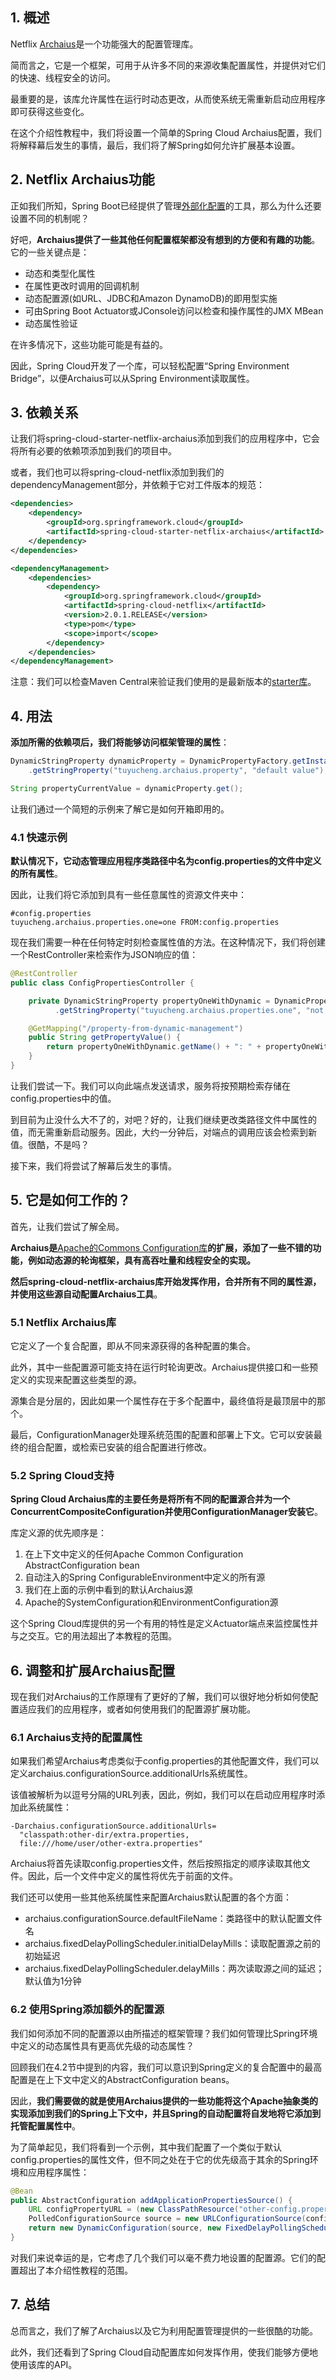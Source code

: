 ## 1. 概述

Netflix [Archaius](https://github.com/Netflix/archaius)是一个功能强大的配置管理库。

简而言之，它是一个框架，可用于从许多不同的来源收集配置属性，并提供对它们的快速、线程安全的访问。

最重要的是，该库允许属性在运行时动态更改，从而使系统无需重新启动应用程序即可获得这些变化。

在这个介绍性教程中，我们将设置一个简单的Spring Cloud Archaius配置，我们将解释幕后发生的事情，最后，我们将了解Spring如何允许扩展基本设置。

## 2. Netflix Archaius功能

正如我们所知，Spring Boot已经提供了管理[外部化配置](https://docs.spring.io/spring-boot/docs/current/reference/html/boot-features-external-config.html)的工具，那么为什么还要设置不同的机制呢？

好吧，**Archaius提供了一些其他任何配置框架都没有想到的方便和有趣的功能**。它的一些关键点是：

-   动态和类型化属性
-   在属性更改时调用的回调机制
-   动态配置源(如URL、JDBC和Amazon DynamoDB)的即用型实施
-   可由Spring Boot Actuator或JConsole访问以检查和操作属性的JMX MBean
-   动态属性验证

在许多情况下，这些功能可能是有益的。

因此，Spring Cloud开发了一个库，可以轻松配置“Spring Environment Bridge”，以便Archaius可以从Spring Environment读取属性。

## 3. 依赖关系

让我们将spring-cloud-starter-netflix-archaius添加到我们的应用程序中，它会将所有必要的依赖项添加到我们的项目中。

或者，我们也可以将spring-cloud-netflix添加到我们的dependencyManagement部分，并依赖于它对工件版本的规范：

```xml
<dependencies>
    <dependency>
        <groupId>org.springframework.cloud</groupId>
        <artifactId>spring-cloud-starter-netflix-archaius</artifactId>
    </dependency>
</dependencies>

<dependencyManagement>
    <dependencies>
        <dependency>
            <groupId>org.springframework.cloud</groupId>
            <artifactId>spring-cloud-netflix</artifactId>
            <version>2.0.1.RELEASE</version>
            <type>pom</type>
            <scope>import</scope>
        </dependency>
    </dependencies>
</dependencyManagement>
```

注意：我们可以检查Maven Central来验证我们使用的是最新版本的[starter库](https://search.maven.org/artifact/org.springframework.cloud/spring-cloud-starter-netflix-archaius)。

## 4. 用法

**添加所需的依赖项后，我们将能够访问框架管理的属性**：

```java
DynamicStringProperty dynamicProperty = DynamicPropertyFactory.getInstance()
    .getStringProperty("tuyucheng.archaius.property", "default value");

String propertyCurrentValue = dynamicProperty.get();
```

让我们通过一个简短的示例来了解它是如何开箱即用的。

### 4.1 快速示例

**默认情况下，它动态管理应用程序类路径中名为config.properties的文件中定义的所有属性**。

因此，让我们将它添加到具有一些任意属性的资源文件夹中：

```properties
#config.properties
tuyucheng.archaius.properties.one=one FROM:config.properties
```

现在我们需要一种在任何特定时刻检查属性值的方法。在这种情况下，我们将创建一个RestController来检索作为JSON响应的值：

```java
@RestController
public class ConfigPropertiesController {

    private DynamicStringProperty propertyOneWithDynamic = DynamicPropertyFactory.getInstance()
          .getStringProperty("tuyucheng.archaius.properties.one", "not found!");

    @GetMapping("/property-from-dynamic-management")
    public String getPropertyValue() {
        return propertyOneWithDynamic.getName() + ": " + propertyOneWithDynamic.get();
    }
}
```

让我们尝试一下。我们可以向此端点发送请求，服务将按预期检索存储在config.properties中的值。

到目前为止没什么大不了的，对吧？好的，让我们继续更改类路径文件中属性的值，而无需重新启动服务。因此，大约一分钟后，对端点的调用应该会检索到新值。很酷，不是吗？

接下来，我们将尝试了解幕后发生的事情。

## 5. 它是如何工作的？

首先，让我们尝试了解全局。

**Archaius是**[Apache的Commons Configuration库](https://commons.apache.org/proper/commons-configuration/)**的扩展，添加了一些不错的功能，例如动态源的轮询框架，具有高吞吐量和线程安全的实现。**

**然后spring-cloud-netflix-archaius库开始发挥作用，合并所有不同的属性源，并使用这些源自动配置Archaius工具**。

### 5.1 Netflix Archaius库

它定义了一个复合配置，即从不同来源获得的各种配置的集合。

此外，其中一些配置源可能支持在运行时轮询更改。Archaius提供接口和一些预定义的实现来配置这些类型的源。

源集合是分层的，因此如果一个属性存在于多个配置中，最终值将是最顶层中的那个。

最后，ConfigurationManager处理系统范围的配置和部署上下文。它可以安装最终的组合配置，或检索已安装的组合配置进行修改。

### 5.2 Spring Cloud支持

**Spring Cloud Archaius库的主要任务是将所有不同的配置源合并为一个ConcurrentCompositeConfiguration并使用ConfigurationManager安装它**。

库定义源的优先顺序是：

1.  在上下文中定义的任何Apache Common Configuration AbstractConfiguration bean
2.  自动注入的Spring ConfigurableEnvironment中定义的所有源
3.  我们在上面的示例中看到的默认Archaius源
4.  Apache的SystemConfiguration和EnvironmentConfiguration源

这个Spring Cloud库提供的另一个有用的特性是定义Actuator端点来监控属性并与之交互。它的用法超出了本教程的范围。

## 6. 调整和扩展Archaius配置

现在我们对Archaius的工作原理有了更好的了解，我们可以很好地分析如何使配置适应我们的应用程序，或者如何使用我们的配置源扩展功能。

### 6.1 Archaius支持的配置属性

如果我们希望Archaius考虑类似于config.properties的其他配置文件，我们可以定义archaius.configurationSource.additionalUrls系统属性。

该值被解析为以逗号分隔的URL列表，因此，例如，我们可以在启动应用程序时添加此系统属性：

```shell
-Darchaius.configurationSource.additionalUrls=
  "classpath:other-dir/extra.properties,
  file:///home/user/other-extra.properties"
```

Archaius将首先读取config.properties文件，然后按照指定的顺序读取其他文件。因此，后一个文件中定义的属性将优先于前面的文件。

我们还可以使用一些其他系统属性来配置Archaius默认配置的各个方面：

-   archaius.configurationSource.defaultFileName：类路径中的默认配置文件名
-   archaius.fixedDelayPollingScheduler.initialDelayMills：读取配置源之前的初始延迟
-   archaius.fixedDelayPollingScheduler.delayMills：两次读取源之间的延迟；默认值为1分钟

### 6.2 使用Spring添加额外的配置源

我们如何添加不同的配置源以由所描述的框架管理？我们如何管理比Spring环境中定义的动态属性具有更高优先级的动态属性？

回顾我们在4.2节中提到的内容，我们可以意识到Spring定义的复合配置中的最高配置是在上下文中定义的AbstractConfiguration beans。

因此，**我们需要做的就是使用Archaius提供的一些功能将这个Apache抽象类的实现添加到我们的Spring上下文中，并且Spring的自动配置将自发地将它添加到托管配置属性中**。

为了简单起见，我们将看到一个示例，其中我们配置了一个类似于默认config.properties的属性文件，但不同之处在于它的优先级高于其余的Spring环境和应用程序属性：

```java
@Bean
public AbstractConfiguration addApplicationPropertiesSource() {
    URL configPropertyURL = (new ClassPathResource("other-config.properties")).getURL();
    PolledConfigurationSource source = new URLConfigurationSource(configPropertyURL);
    return new DynamicConfiguration(source, new FixedDelayPollingScheduler());
}
```

对我们来说幸运的是，它考虑了几个我们可以毫不费力地设置的配置源。它们的配置超出了本介绍性教程的范围。

## 7. 总结

总而言之，我们了解了Archaius以及它为利用配置管理提供的一些很酷的功能。

此外，我们还看到了Spring Cloud自动配置库如何发挥作用，使我们能够方便地使用该库的API。
